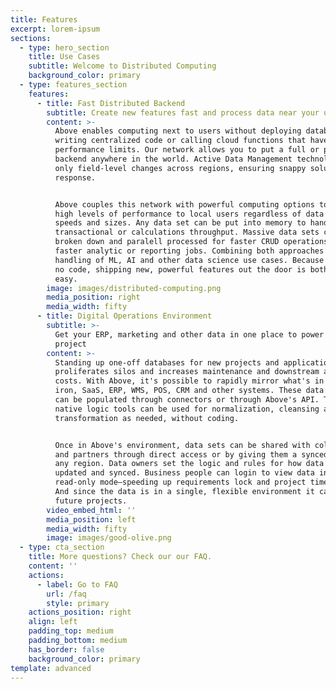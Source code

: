 ```yaml
---
title: Features
excerpt: lorem-ipsum
sections:
  - type: hero_section
    title: Use Cases
    subtitle: Welcome to Distributed Computing
    background_color: primary
  - type: features_section
    features:
      - title: Fast Distributed Backend
        subtitle: Create new features fast and process data near your users
        content: >-
          Above enables computing next to users without deploying databases,
          writing centralized code or calling cloud functions that have
          performance limits. Our network allows you to put a full or partial
          backend anywhere in the world. Active Data Management technology syncs
          only field-level changes across regions, ensuring snappy solution-wide
          response. 


          Above couples this network with powerful computing options to assure
          high levels of performance to local users regardless of data types,
          speeds and sizes. Any data set can be put into memory to handle high
          transactional or calculations throughput. Massive data sets can be
          broken down and paralell processed for faster CRUD operations or for
          faster analytic or reporting jobs. Combining both approaches enables
          handling of ML, AI and other data science use cases. Because Above is
          no code, shipping new, powerful features out the door is both fast and
          easy.
        image: images/distributed-computing.png
        media_position: right
        media_width: fifty
      - title: Digital Operations Environment
        subtitle: >-
          Get your ERP, marketing and other data in one place to power your next
          project
        content: >-
          Standing up one-off databases for new projects and applications
          proliferates silos and increases maintenance and downstream analytic
          costs. With Above, it's possible to rapidly mirror what's in your big
          iron, SaaS, ERP, WMS, POS, CRM and other systems. These data models
          can be populated through connectors or through Above's API. Then the
          native logic tools can be used for normalization, cleansing and
          transformation as needed, without coding. 


          Once in Above's environment, data sets can be shared with colleagues
          and partners through direct access or by giving them a synced copy in
          any region. Data owners set the logic and rules for how data gets
          updated and synced. Business people can login to view data in a
          read-only mode—speeding up requirements lock and project timelines.
          And since the data is in a single, flexible environment it can power
          future projects.
        video_embed_html: ''
        media_position: left
        media_width: fifty
        image: images/good-olive.png
  - type: cta_section
    title: More questions? Check our our FAQ.
    content: ''
    actions:
      - label: Go to FAQ
        url: /faq
        style: primary
    actions_position: right
    align: left
    padding_top: medium
    padding_bottom: medium
    has_border: false
    background_color: primary
template: advanced
---
```

